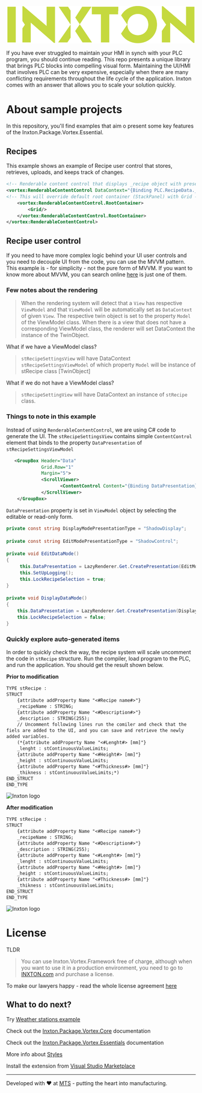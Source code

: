 ![Inxton logo](./assets/logo.png)

If you have ever struggled to maintain your HMI in synch with your PLC program, you should continue reading. This repo presents a unique library that brings PLC blocks into compelling visual form.
Maintaining the UI/HMI that involves PLC can be very expensive, especially when there are many conflicting requirements throughout the life cycle of the application. Inxton comes with an answer that allows you to scale your solution quickly.

# About sample projects

In this repository, you'll find examples that aim o present some key features of the Inxton.Package.Vortex.Essential.

## Recipes

This example shows an example of Recipe user control that stores, retrieves, uploads, and keeps track of changes.

~~~ XML
<!-- Renderable content control that displays _recipe object with presentation type 'Settings' this means that the renderer will choose View 'stRecipeSettingsView' and ViewModel 'stRecipeSettingsViewModel'-->
<vortex:RenderableContentControl DataContext="{Binding PLC.RecipeData._recipe}" PresentationType="Settings">
<!-- This will override default root container (StackPanel) with Grid -->
    <vortex:RenderableContentControl.RootContainer>
        <Grid/>
    </vortex:RenderableContentControl.RootContainer>
</vortex:RenderableContentControl>
~~~

## Recipe user control

If you need to have more complex logic behind your UI user controls and you need to decouple UI from the code, you can use the MVVM pattern. This example is - for simplicity - not the pure form of MVVM. If you want to know more about MVVM, you can search online [here](https://www.wintellect.com/model-view-viewmodel-mvvm-explained/) is just one of them.

### Few notes about the rendering

> When the rendering system will detect that a ```View``` has respective ```ViewModel``` and that ```ViewModel``` will be automatically set as ```DataContext``` of given ```View```. The respective twin object is set to the property ```Model``` of the ViewModel class. When there is a view that does not have a corresponding ViewModel class, the renderer will set DataContext the instance of the TwinObject.

What if we have a ViewModel class?
> ```stRecipeSettingsView``` will have DataContext ```stRecipeSettingsViewModel``` of which property ```Model``` will be instance of stRecipe class [TwinObject]

What if we do not have a ViewModel class?
> ```stRecipeSettingView``` will have DataContext an instance of ```stRecipe``` class.


### Things to note in this example

Instead of using ```RenderableContentControl```, we are using C# code to generate the UI. The ```stRecipeSettingsView``` contains simple ```ContentControl``` element that binds to the property ```DataPresentation``` of ```stRecipeSettingsViewModel```

~~~ XML
   <GroupBox Header="Data"
             Grid.Row="1"
             Margin="5">
             <ScrollViewer>
                    <ContentControl Content="{Binding DataPresentation}"/>
             </ScrollViewer>
    </GroupBox>
~~~

```DataPresentation``` property is set in ```ViewModel``` object by selecting the editable or read-only form.

~~~ C#
private const string DisplayModePresentationType = "ShadowDisplay";

private const string EditModePresentationType = "ShadowControl";

private void EditDataMode()
{
     this.DataPresentation = LazyRenderer.Get.CreatePresentation(EditModePresentationType, this.Recipe);
     this.SetUpLogging();
     this.LockRecipeSelection = true;
}

private void DisplayDataMode()
{
    this.DataPresentation = LazyRenderer.Get.CreatePresentation(DisplayModePresentationType, this.Recipe);
    this.LockRecipeSelection = false;
}


~~~


### Quickly explore auto-generated items

In order to quickly check the way, the recipe system will scale uncomment the code in ```stRecipe``` structure. Run the compiler, load program to the PLC, and run the application. You should get the result shown below.


**Prior to modification**

~~~ 
TYPE stRecipe :
STRUCT
    {attribute addProperty Name "<#Recipe name#>"}
    _recipeName : STRING;
    {attribute addProperty Name "<#Description#>"}
    _description : STRING(255);
    // Uncomment following lines run the comiler and check that the fiels are added to the UI, and you can save and retrieve the newly added variables.
    (*{attribute addProperty Name "<#Lenght#> [mm]"}
    _lenght : stContinuousValueLimits;
    {attribute addProperty Name "<#Height#> [mm]"}
    _height : stContinuousValueLimits;
    {attribute addProperty Name "<#Thickness#> [mm]"}
    _thikness : stContinuousValueLimits;*)
END_STRUCT
END_TYPE
~~~

![Inxton logo](./assets/recipe_00.png)


**After modification**

~~~
TYPE stRecipe :
STRUCT
    {attribute addProperty Name "<#Recipe name#>"}
    _recipeName : STRING;
    {attribute addProperty Name "<#Description#>"}
    _description : STRING(255);
    {attribute addProperty Name "<#Lenght#> [mm]"}
    _lenght : stContinuousValueLimits;
    {attribute addProperty Name "<#Height#> [mm]"}
    _height : stContinuousValueLimits;
    {attribute addProperty Name "<#Thickness#> [mm]"}
    _thikness : stContinuousValueLimits;
END_STRUCT
END_TYPE
~~~

![Inxton logo](./assets/recipe_01.png)

# License

TLDR
> You can use Inxton.Vortex.Framework free of charge, although when you want to use it in a production environment, you need to go to  [INXTON.com](https://www.inxton.com/) and purchase a license.

To make our lawyers happy - read the whole license agreement [here](https://github.com/Inxton/about/blob/master/license.md)


## What to do next?

Try [Weather stations example](./WeatherStations/README.md)

Check out the [Inxton.Package.Vortex.Core](https://github.com/Inxton/Inxton.Package.Vortex.Core) documentation

Check out the [Inxton.Package.Vortex.Essentials](https://github.com/Inxton/Inxton.Package.Vortex.Essentials#how-to-generate-ui)  documentation

More info about [Styles](https://github.com/Inxton/Inxton.Package.Vortex.Essentials/tree/master/Styles)

Install the extension from [Visual Studio Marketplace](https://marketplace.visualstudio.com/items?itemName=Inxton.InxtonVortexBuilderExtensionPre)


---
Developed with ♥ at [MTS](https://www.mts.sk/en) - putting the heart into manufacturing.
 
